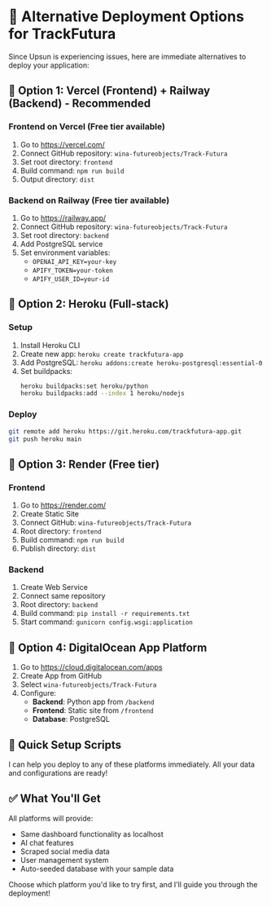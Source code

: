 # 🚀 Alternative Deployment Options for TrackFutura

Since Upsun is experiencing issues, here are immediate alternatives to deploy your application:

## 🌟 Option 1: Vercel (Frontend) + Railway (Backend) - **Recommended**

### Frontend on Vercel (Free tier available)
1. Go to https://vercel.com/
2. Connect GitHub repository: `wina-futureobjects/Track-Futura`
3. Set root directory: `frontend`
4. Build command: `npm run build`
5. Output directory: `dist`

### Backend on Railway (Free tier available)
1. Go to https://railway.app/
2. Connect GitHub repository: `wina-futureobjects/Track-Futura`
3. Set root directory: `backend`
4. Add PostgreSQL service
5. Set environment variables:
   - `OPENAI_API_KEY=your-key`
   - `APIFY_TOKEN=your-token`
   - `APIFY_USER_ID=your-id`

## 🌟 Option 2: Heroku (Full-stack)

### Setup
1. Install Heroku CLI
2. Create new app: `heroku create trackfutura-app`
3. Add PostgreSQL: `heroku addons:create heroku-postgresql:essential-0`
4. Set buildpacks:
   ```bash
   heroku buildpacks:set heroku/python
   heroku buildpacks:add --index 1 heroku/nodejs
   ```

### Deploy
```bash
git remote add heroku https://git.heroku.com/trackfutura-app.git
git push heroku main
```

## 🌟 Option 3: Render (Free tier)

### Frontend
1. Go to https://render.com/
2. Create Static Site
3. Connect GitHub: `wina-futureobjects/Track-Futura`
4. Root directory: `frontend`
5. Build command: `npm run build`
6. Publish directory: `dist`

### Backend
1. Create Web Service
2. Connect same repository
3. Root directory: `backend`
4. Build command: `pip install -r requirements.txt`
5. Start command: `gunicorn config.wsgi:application`

## 🌟 Option 4: DigitalOcean App Platform

1. Go to https://cloud.digitalocean.com/apps
2. Create App from GitHub
3. Select `wina-futureobjects/Track-Futura`
4. Configure:
   - **Backend**: Python app from `/backend`
   - **Frontend**: Static site from `/frontend`
   - **Database**: PostgreSQL

## 🔧 Quick Setup Scripts

I can help you deploy to any of these platforms immediately. All your data and configurations are ready!

## ✅ What You'll Get

All platforms will provide:
- Same dashboard functionality as localhost
- AI chat features
- Scraped social media data
- User management system
- Auto-seeded database with your sample data

Choose which platform you'd like to try first, and I'll guide you through the deployment!